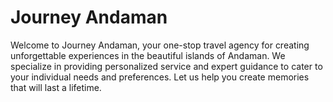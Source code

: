 # Journey Andaman

Welcome to Journey Andaman, your one-stop travel agency for creating unforgettable experiences in the beautiful islands of Andaman. We specialize in providing personalized service and expert guidance to cater to your individual needs and preferences. Let us help you create memories that will last a lifetime.
